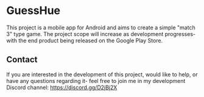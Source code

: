 # GuessHue

This project is a mobile app for Android and aims to create a simple "match 3" type game. The project scope will increase as development progresses- with the end product being released on the Google Play Store.

## Contact

If you are interested in the development of this project, would like to help, or have any questions regarding it- feel free to join me in my development Discord channel: https://discord.gg/D2jBj2X
